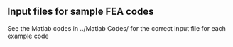 ## Input files for sample FEA codes

See the Matlab codes in ../Matlab Codes/ for the correct input file for each example code
